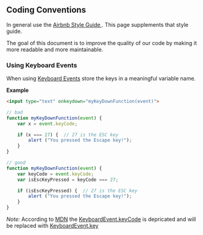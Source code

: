 ## Coding Conventions

In general use the [Airbnb Style Guide ](https://github.com/airbnb/javascript). This page supplements that style guide.

The goal of this document is to improve the quality of our code by making it more readable and more maintainable.

### Using Keyboard Events

When using [Keyboard Events](https://developer.mozilla.org/en-US/docs/Web/API/KeyboardEvent/keyCode) store the keys in a meaningful variable name.

**Example**

```html
<input type="text" onkeydown="myKeyDownFunction(event)"> 
```

```javascript
// bad
function myKeyDownFunction(event) {
    var x = event.keyCode;

    if (x === 27) {  // 27 is the ESC key
        alert ("You pressed the Escape key!");
    }
}

// good
function myKeyDownFunction(event) {
    var keyCode = event.keyCode;
    var isEscKeyPressed = keyCode === 27;

    if (isEscKeyPressed) {  // 27 is the ESC key
        alert ("You pressed the Escape key!");
    }
}
```

*Note:* According to [MDN](https://developer.mozilla.org/en-US/) the [KeyboardEvent.keyCode](https://developer.mozilla.org/en-US/docs/Web/API/KeyboardEvent/keyCode) is depricated and will be replaced with [KeyboardEvent.key](https://developer.mozilla.org/en-US/docs/Web/API/KeyboardEvent/key)